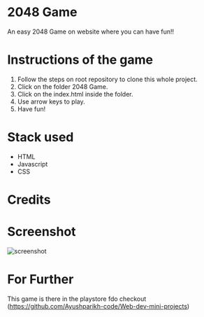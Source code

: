 # 2048 Game

An easy 2048 Game on website where you can have fun!! 

# Instructions of the game

1. Follow the steps on root repository to clone this whole project.
2. Click on the folder 2048 Game.
3. Click on the index.html inside the folder.
4. Use arrow keys to play.
5. Have fun!

# Stack used
- HTML
- Javascript
- CSS

# Credits

# Screenshot

![screenshot](https://github.com/Gyynnn/Web-dev-mini-projects/blob/2048game/2048%20Game/screenshot.PNG)

# For Further 
This game is there in the playstore fdo checkout (https://github.com/Ayushparikh-code/Web-dev-mini-projects)
